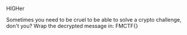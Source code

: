 HIGHer

Sometimes you need to be cruel to be able to solve a crypto challenge, don't you? Wrap the decrypted message in: FMCTF{}
